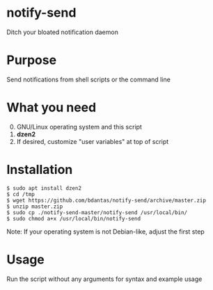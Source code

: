 # notify-send
Ditch your bloated notification daemon

# Purpose
Send notifications from shell scripts or the command line

# What you need
0. GNU/Linux operating system and this script
1. **dzen2**
2. If desired, customize "user variables" at top of script

# Installation
```
$ sudo apt install dzen2
$ cd /tmp
$ wget https://github.com/bdantas/notify-send/archive/master.zip
$ unzip master.zip
$ sudo cp ./notify-send-master/notify-send /usr/local/bin/
$ sudo chmod a+x /usr/local/bin/notify-send
```
Note: If your operating system is not Debian-like, adjust the first step

# Usage
Run the script without any arguments for syntax and example usage
